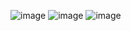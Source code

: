 ![image](https://user-images.githubusercontent.com/81099796/128553355-9a5ab1ff-9c08-4798-abe4-e1bd38f117fd.png)
![image](https://user-images.githubusercontent.com/81099796/128553407-e910bbdd-bf85-4fb6-9045-09ba5a7f0129.png)
![image](https://user-images.githubusercontent.com/81099796/128553422-2b86ca56-535d-4382-bcac-5a8d82c89f54.png)
